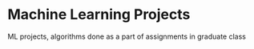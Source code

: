 # Machine Learning Projects


ML projects, algorithms done as a part of assignments in graduate class
